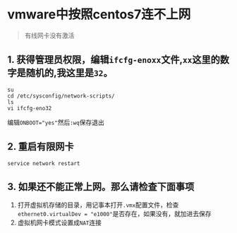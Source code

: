# vmware中按照centos7连不上网

> 有线网卡没有激活

## 1. 获得管理员权限，编辑`ifcfg-enoxx`文件,`xx`这里的数字是随机的,我这里是`32`。
```
su
cd /etc/sysconfig/network-scripts/
ls 
vi ifcfg-eno32
```
编辑`ONBOOT="yes"`然后`:wq`保存退出
## 2. 重启有限网卡
`service network restart`

## 3. 如果还不能正常上网。那么请检查下面事项
1. 打开虚拟机存储的目录，用记事本打开`.vmx`配置文件，检查`ethernet0.virtualDev = "e1000"`是否存在，如果没有，就加进去保存
2. 虚拟机网卡模式设置成`NAT`连接